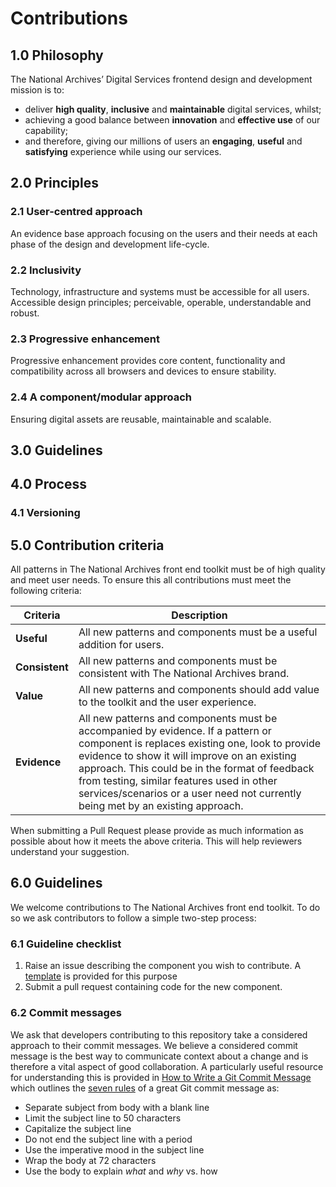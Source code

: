 # Contributions

## 1.0 Philosophy 

The National Archives’ Digital Services frontend design and development mission is to:

* deliver **high quality**, **inclusive** and **maintainable** digital services, whilst;
* achieving a good balance between **innovation** and **effective use** of our capability;
* and therefore, giving our millions of users an **engaging**, **useful** and **satisfying** experience while using our services.

## 2.0 Principles

### 2.1 User-centred approach

An evidence base approach focusing on the users and their needs at each phase of the design and development life-cycle.

### 2.2 Inclusivity

Technology, infrastructure and systems must be accessible for all users. Accessible design principles; perceivable, operable, understandable and robust.

### 2.3 Progressive enhancement

Progressive enhancement provides core content, functionality and compatibility across all browsers and devices to ensure stability.

### 2.4 A component/modular approach

Ensuring digital assets are reusable, maintainable and scalable.

## 3.0 Guidelines

## 4.0 Process

### 4.1 Versioning

## 5.0 Contribution criteria

All patterns in The National Archives front end toolkit must be of high quality and meet user needs. To ensure this all contributions must meet the following criteria:


Criteria | Description
------------ | -------------
**Useful** | All new patterns and components must be a useful addition for users. 
**Consistent** | All new patterns and components must be consistent with The National Archives brand.
**Value** | All new patterns and components should add value to the toolkit and the user experience. 
**Evidence** | All new patterns and components must be accompanied by evidence. If a pattern or component is replaces existing one, look to provide evidence to show it will improve on an existing approach. This could be in the format of feedback from testing, similar features used in other services/scenarios or a user need not currently being met by an existing approach.

When submitting a Pull Request please provide as much information as possible about how it meets the above criteria. This will help reviewers understand your suggestion.


## 6.0 Guidelines

We welcome contributions to The National Archives front end toolkit. To do so we ask contributors to follow a simple two-step process: 

### 6.1 Guideline checklist 

1. Raise an issue describing the component you wish to contribute. A [template](https://github.com/nationalarchives/tna-frontend-toolkit/issues/new?assignees=gtvj&labels=enhancement&template=new-component-for-the-national-archives-front-end-toolkit.md&title=) is provided for this purpose
2. Submit a pull request containing code for the new component.

### 6.2 Commit messages 

We ask that developers contributing to this repository take a considered approach to  their commit messages. We believe a considered commit message is the best way to communicate context about a change and is therefore a vital aspect of good collaboration. A particularly useful resource for understanding this is provided in [How to Write a Git Commit Message](https://chris.beams.io/posts/git-commit/) which outlines the [seven rules](https://chris.beams.io/posts/git-commit/#seven-rules) of a great Git commit message as: 

* Separate subject from body with a blank line
* Limit the subject line to 50 characters
* Capitalize the subject line
* Do not end the subject line with a period
* Use the imperative mood in the subject line
* Wrap the body at 72 characters
* Use the body to explain _what_ and _why_ vs. how
